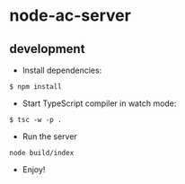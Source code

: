# node-ac-server

## development

* Install dependencies:
```
$ npm install
```
* Start TypeScript compiler in watch mode:
```
$ tsc -w -p .
```

* Run the server
```
node build/index
```

* Enjoy!
